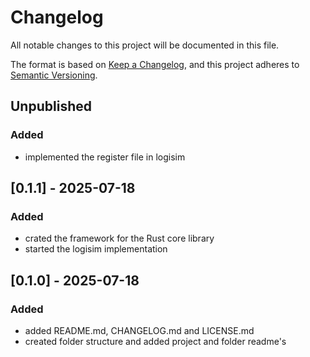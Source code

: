 # Changelog

All notable changes to this project will be documented in this file.

The format is based on [Keep a Changelog](https://keepachangelog.com/en/1.1.0/),
and this project adheres to [Semantic Versioning](https://semver.org/spec/v2.0.0.html).

## Unpublished

### Added

- implemented the register file in logisim

## [0.1.1] - 2025-07-18

### Added

- crated the framework for the Rust core library
- started the logisim implementation

## [0.1.0] - 2025-07-18

### Added

- added README.md, CHANGELOG.md and LICENSE.md
- created folder structure and added project and folder readme's
